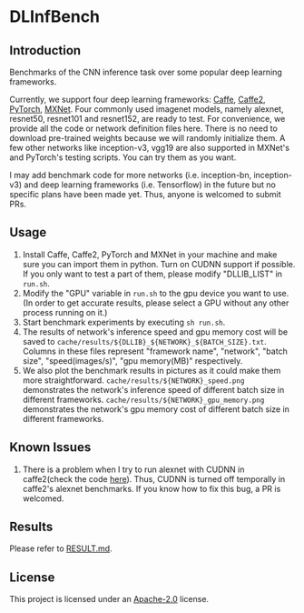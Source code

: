 # DLInfBench


## Introduction
Benchmarks of the CNN inference task over some popular deep learning frameworks.

Currently, we support four deep learning frameworks: [Caffe](https://github.com/BVLC/caffe), [Caffe2](https://github.com/caffe2/caffe2), [PyTorch](https://github.com/pytorch/pytorch), [MXNet](https://github.com/dmlc/mxnet). Four commonly used imagenet models, namely alexnet, resnet50, resnet101 and resnet152, are ready to test. For convenience, we provide all the code or network definition files here. There is no need to download pre-trained weights because we will randomly initialize them. A few other networks like inception-v3, vgg19 are also supported in MXNet's and PyTorch's testing scripts. You can try them as you want.

I may add benchmark code for more networks (i.e. inception-bn, inception-v3) and deep learning frameworks (i.e. Tensorflow) in the future but no specific plans have been made yet. Thus, anyone is welcomed to submit PRs.


## Usage
1. Install Caffe, Caffe2, PyTorch and MXNet in your machine and make sure you can import them in python. Turn on CUDNN support if possible. If you only want to test a part of them, please modify "DLLIB_LIST" in `run.sh`.
2. Modify the "GPU" variable in `run.sh` to the gpu device you want to use. (In order to get accurate results, please select a GPU without any other process running on it.)
3. Start benchmark experiments by executing `sh run.sh`.
4. The results of network's inference speed and gpu memory cost will be saved to `cache/results/${DLLIB}_${NETWORK}_${BATCH_SIZE}.txt`. Columns in these files represent "framework name", "network", "batch size", "speed(images/s)", "gpu memory(MB)" respectively.
5. We also plot the benchmark results in pictures as it could make them more straightforward. `cache/results/${NETWORK}_speed.png` demonstrates the network's inference speed of different batch size in different frameworks. `cache/results/${NETWORK}_gpu_memory.png` demonstrates the network's gpu memory cost of different batch size in different frameworks.


## Known Issues
1. There is a problem when I try to run alexnet with CUDNN in caffe2(check the code [here](https://github.com/nicklhy/DLInfBench/blob/master/inference_caffe2.py#L214)). Thus, CUDNN is turned off temporally in caffe2's alexnet benchmarks. If you know how to fix this bug, a PR is welcomed.

## Results
Please refer to [RESULT.md](RESULT.md).

## License
This project is licensed under an [Apache-2.0](LICENSE) license.
